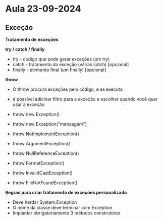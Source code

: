 # Aula 23-09-2024 

## Exceção

**Tratamento de exceções**

**try / catch / finally**
- try - código que pode gerar exceções (um try)
- catch - tratamento da exceção (várias catch) [opcional]
- finally - elemento final (um finally) [opcional]

**throw**
- O throw procura exceções pelo código, e as executa
- é possível adicinar filtro para a exceção e escolher quando você quer usar a exceção

- throw new Exception()
- throw new Exception("mensagem")
- throw NotImplomentException()
- throw ArgumentException()
- throw NullReferenceException()
- throw FormatException()
- throw InvalidCastException()
- throw FileNotFoundException()

**Regras para criar tratamento de exceções personalizado**
- Deve herdar System.Exception
- O nome da classe deve terminar com Exception
- Implantar obrigatoriamente 3 métodos construtores
